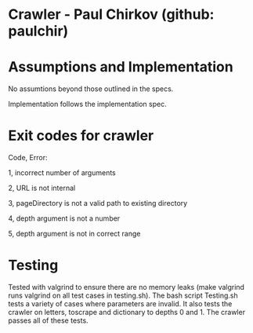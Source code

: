 # Crawler - Paul Chirkov (github: paulchir)

# Assumptions and Implementation

No assumtions beyond those outlined in the specs.

Implementation follows the implementation spec.

# Exit codes for crawler

Code, Error:

1, incorrect number of arguments

2, URL is not internal

3, pageDirectory is not a valid path to existing directory

4, depth argument is not a number

5, depth argument is not in correct range

# Testing

Tested with valgrind to ensure there are no memory leaks (make valgrind runs valgrind on all test cases in testing.sh). The bash script Testing.sh tests a variety of cases where parameters are invalid. It also tests the crawler on letters, toscrape and dictionary to depths 0 and 1. The crawler passes all of these tests. 